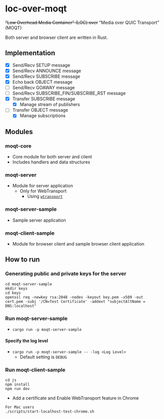# loc-over-moqt

~~"Low Overhead Media Container" (LOC) over~~ "Media over QUIC Transport" (MOQT)

Both server and browser client are written in Rust.

## Implementation

- [x] Send/Recv SETUP message
- [x] Send/Recv ANNOUNCE message
- [x] Send/Recv SUBSCRIBE message
- [x] Echo back OBJECT message
- [ ] Send/Recv GOAWAY message
- [ ] Send/Recv SUBSCRIBE_FIN/SUBSCRIBE_RST message
- [x] Transfer SUBSCRIBE message
  - [x] Manage stream of publishers
- [ ] Transfer OBJECT message
  - [x] Manage subscriptions

## Modules

### moqt-core

- Core module for both server and client
- Includes handlers and data structures

### moqt-server

- Module for server application
  - Only for WebTransport
    - Using [`wtransport`](https://github.com/BiagioFesta/wtransport)

### moqt-server-sample

- Sample server application

### moqt-client-sample

- Module for browser client and sample browser client application

## How to run

### Generating public and private keys for the server

```shell
cd moqt-server-sample
mkdir keys
cd keys
openssl req -newkey rsa:2048 -nodes -keyout key.pem -x509 -out cert.pem -subj '/CN=Test Certificate' -addext "subjectAltName = DNS:localhost"

```

### Run moqt-server-sample

- `cargo run -p moqt-server-sample`

#### Specify the log level

- `cargo run -p moqt-server-sample -- -log <Log Level>`
  - Default setting is `DEBUG`

### Run moqt-client-sample

```shell
cd js
npm install
npm run dev
```

- Add a certificate and Enable WebTransport feature in Chrome

```shell
For Mac users
./scripts/start-localhost-test-chrome.sh
```
